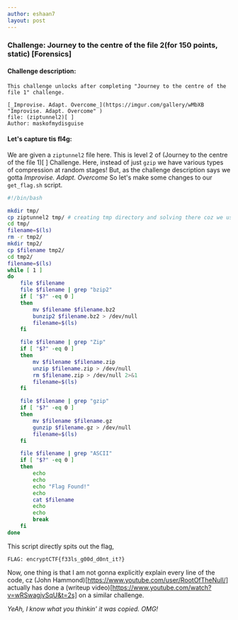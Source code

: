 ```yaml
---
author: eshaan7
layout: post
---
```



### Challenge: Journey to the centre of the file 2(for 150 points, static) [Forensics]

#### Challenge description: 
	
	This challenge unlocks after completing "Journey to the centre of the file 1" challenge.

	[_Improvise. Adapt. Overcome_](https://imgur.com/gallery/wMbXB "Improvise. Adapt. Overcome" )
	file: (ziptunnel2)[ ]
	Author: maskofmydisguise

#### Let's capture tis fl4g: 

We are given a `ziptunnel2` file here. This is level 2 of (Journey to the centre of the file 1)[ ] Challenge.
Here, instead of just `gzip` we have various types of compression at random stages!
But, as the challenge description says we gotta *Improvise. Adapt. Overcome*
So let's make some changes to our `get_flag.sh` script.

```bash
#!/bin/bash

mkdir tmp/
cp ziptunnel2 tmp/ # creating tmp directory and solving there coz we use `ls` to get filenames
cd tmp/
filename=$(ls)
rm -r tmp2/
mkdir tmp2/
cp $filename tmp2/
cd tmp2/
filename=$(ls)
while [ 1 ]
do
	file $filename
	file $filename | grep "bzip2"
	if [ "$?" -eq 0 ]
	then
		mv $filename $filename.bz2
		bunzip2 $filename.bz2 > /dev/null
		filename=$(ls)	
	fi

	file $filename | grep "Zip"
	if [ "$?" -eq 0 ]
	then
		mv $filename $filename.zip
		unzip $filename.zip > /dev/null
		rm $filename.zip > /dev/null 2>&1
		filename=$(ls)	
	fi

	file $filename | grep "gzip"
	if [ "$?" -eq 0 ]
	then
		mv $filename $filename.gz
		gunzip $filename.gz > /dev/null
		filename=$(ls)
	fi

	file $filename | grep "ASCII"
	if [ "$?" -eq 0 ]
	then
		echo 
		echo
		echo "Flag Found!"
		echo
		cat $filename
		echo
		echo
		break
	fi
done
```

This script directly spits out the flag, 

	FLAG: encryptCTF{f33ls_g00d_d0nt_it?}

Now, one thing is that I am not gonna explicitly explain every line of the code, cz (John Hammond)[https://www.youtube.com/user/RootOfTheNull/] actually has done a (writeup video)[https://www.youtube.com/watch?v=wRSwagjvSqU&t=2s] on a similar challenge.

*YeAh, I know what you thinkin' it was copied. OMG!*